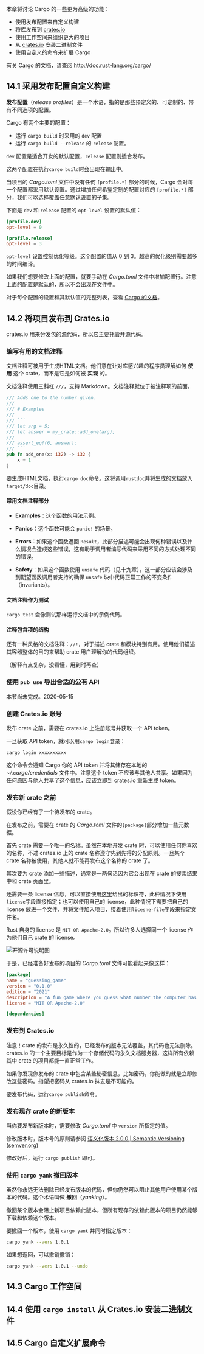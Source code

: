 本章将讨论 Cargo 的一些更为高级的功能：

- 使用发布配置来自定义构建
- 将库发布到 [crates.io](https://crates.io/)
- 使用工作空间来组织更大的项目
- 从 [crates.io](https://crates.io/) 安装二进制文件
- 使用自定义的命令来扩展 Cargo

有关 Cargo 的文档，请查阅 http://doc.rust-lang.org/cargo/

## 14.1 采用发布配置自定义构建

**发布配置**（*release profiles*）是一个术语，指的是那些预定义的、可定制的、带有不同选项的配置。

Cargo 有两个主要的配置：

- 运行 `cargo build` 时采用的 `dev` 配置
- 运行 `cargo build --release` 的 `release` 配置。

`dev` 配置是适合开发的默认配置，`release` 配置则适合发布。

这两个配置在执行`cargo build`时会出现在输出中。

当项目的 *Cargo.toml* 文件中没有任何 `[profile.*]` 部分的时候，Cargo 会对每一个配置都采用默认设置。通过增加任何希望定制的配置对应的 `[profile.*]` 部分，我们可以选择覆盖任意默认设置的子集。

下面是 `dev` 和 `release` 配置的 `opt-level` 设置的默认值：

```toml
[profile.dev]
opt-level = 0

[profile.release]
opt-level = 3
```

`opt-level` 设置控制优化等级。这个配置的值从 0 到 3。越高的优化级别需要越多的时间编译。

如果我们想要修改上面的配置，就要手动在 *Cargo.toml* 文件中增加配置行。注意上面的配置是默认的，所以不会出现在文件中。

对于每个配置的设置和其默认值的完整列表，查看 [Cargo 的文档](https://doc.rust-lang.org/cargo/reference/profiles.html)。

## 14.2 将项目发布到 Crates.io

crates.io 用来分发包的源代码，所以它主要托管开源代码。

### 编写有用的文档注释

文档注释可被用于生成HTML文档。他们意在让对库感兴趣的程序员理解如何 **使用** 这个 crate，而不是它是如何被 **实现** 的。

文档注释使用三斜杠 `///`，支持 Markdown。文档注释就位于被注释项的前面。

```rust
/// Adds one to the number given.
///
/// # Examples
///
/// ```
/// let arg = 5;
/// let answer = my_crate::add_one(arg);
///
/// assert_eq!(6, answer);
/// ```
pub fn add_one(x: i32) -> i32 {
    x + 1
}
```

要生成HTML文档，执行`cargo doc`命令。这将调用`rustdoc`并将生成的文档放入`target/doc`目录。

#### 常用文档注释部分

- **Examples**：这个函数的用法示例。

- **Panics**：这个函数可能会 `panic!` 的场景。
- **Errors**：如果这个函数返回 `Result`，此部分描述可能会出现何种错误以及什么情况会造成这些错误，这有助于调用者编写代码来采用不同的方式处理不同的错误。
- **Safety**：如果这个函数使用 `unsafe` 代码（见十九章），这一部分应该会涉及到期望函数调用者支持的确保 `unsafe` 块中代码正常工作的不变条件（invariants）。

#### 文档注释作为测试

`cargo test` 会像测试那样运行文档中的示例代码。

#### 注释包含项的结构

还有一种风格的文档注释：`//!`，对于描述 crate 和模块特别有用。使用他们描述其容器整体的目的来帮助 crate 用户理解你的代码组织。

（解释有点复杂，没看懂，用到时再查）

### 使用 `pub use` 导出合适的公有 API

本节尚未完成。2020-05-15

### 创建 Crates.io 账号

发布 crate 之前，需要在 crates.io 上注册账号并获取一个 API token。

一旦获取 API token，就可以用`cargo login`登录：

```bash
cargo login xxxxxxxxxx
```

这个命令会通知 Cargo 你的 API token 并将其储存在本地的 *~/.cargo/credentials* 文件中。注意这个 token 不应该与其他人共享。如果因为任何原因与他人共享了这个信息，应该立即到 crates.io 重新生成 token。

### 发布新 crate 之前

假设你已经有了一个待发布的 crate。

在发布之前，需要在 crate 的 *Cargo.toml* 文件的`[package]`部分增加一些元数据。

首先 crate 需要一个唯一的名称。虽然在本地开发 crate 时，可以使用任何你喜欢的名称，不过 crates.io 上的 crate 名称遵守先到先得的分配原则。一旦某个 crate 名称被使用，其他人就不能再发布这个名称的 crate 了。

其次要为 crate 添加一些描述，通常是一两句话因为它会出现在 crate 的搜索结果中和 crate 页面里。

还需要一条 license 信息，可以直接使用[这里](https://spdx.org/licenses/)给出的标识符，此种情况下使用`license`字段直接指定；也可以使用自己的 license，此种情况下需要把自己的 license 放进一个文件，并将文件加入项目，接着使用`licesne-file`字段来指定文件名。

Rust 自身的 license 是 `MIT OR Apache-2.0`。所以许多人选择同一个 license 作为他们自己 crate 的 license。

![开源许可说明图](http://www.ruanyifeng.com/blogimg/asset/201105/free_software_licenses.png)

于是，已经准备好发布的项目的 *Cargo.toml* 文件可能看起来像这样：

```toml
[package]
name = "guessing_game"
version = "0.1.0"
edition = "2021"
description = "A fun game where you guess what number the computer has chosen."
license = "MIT OR Apache-2.0"

[dependencies]
```

### 发布到 Crates.io

注意！crate 的发布是永久性的，已经发布的版本无法覆盖，其代码也无法删除。crates.io 的一个主要目标是作为一个存储代码的永久文档服务器，这样所有依赖其中 crate 的项目都能一直正常工作。

如果你发现你发布的 crate 中包含某些秘密信息，比如密码，你能做的就是立即修改这些密码。指望把密码从 crates.io 抹去是不可能的。

要发布代码，运行`cargo publish`命令。

### 发布现存 crate 的新版本

当你要发布新版本时，需要修改 *Cargo.toml* 中 `version` 所指定的值。

修改版本时，版本号的原则请参阅 [语义化版本 2.0.0 | Semantic Versioning (semver.org)](https://semver.org/lang/zh-CN/)

修改好后，运行 `cargo publish` 即可。

### 使用 `cargo yank` 撤回版本

虽然你永远无法删除已经发布版本的代码，但你仍然可以阻止其他用户使用某个版本的代码。这个术语叫做 **撤回**（*yanking*）。

撤回某个版本会阻止新项目依赖此版本，但所有现存的依赖此版本的项目仍然能够下载和依赖这个版本。

要撤回一个版本，使用 `cargo yank` 并同时指定版本：

```bash
cargo yank --vers 1.0.1
```

如果想返回，可以撤销撤销：

```bash
cargo yank --vers 1.0.1 --undo
```

## 14.3 Cargo 工作空间

## 14.4 使用 `cargo install` 从 Crates.io 安装二进制文件

## 14.5 Cargo 自定义扩展命令

